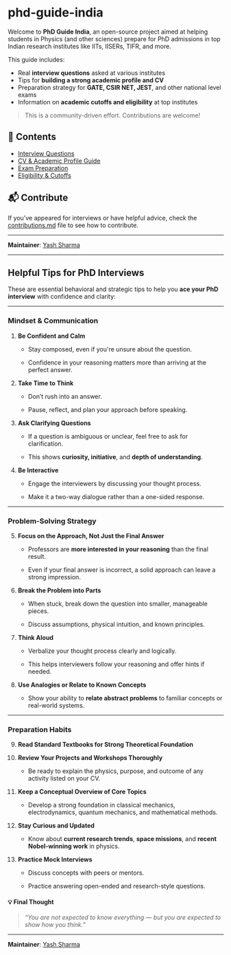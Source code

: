 # phd-guide-india

Welcome to **PhD Guide India**, an open-source project aimed at helping students in Physics (and other sciences) prepare for PhD admissions in top Indian research institutes like IITs, IISERs, TIFR, and more.

This guide includes:
- Real **interview questions** asked at various institutes
- Tips for **building a strong academic profile and CV**
- Preparation strategy for **GATE, CSIR NET, JEST**, and other national level exams
- Information on **academic cutoffs and eligibility** at top institutes

> This is a community-driven effort. Contributions are welcome!

## 📂 Contents
- [Interview Questions](interview-questions/)
- [CV & Academic Profile Guide](cv-and-profile/)
- [Exam Preparation](exam-prep/)
- [Eligibility & Cutoffs](eligibility-criteria/)

## 📬 Contribute
If you’ve appeared for interviews or have helpful advice, check the [contributions.md](contributions.md) file to see how to contribute.

---
**Maintainer**: [Yash Sharma](https://github.com/yourusername)

---

##  **Helpful Tips for PhD Interviews**

These are essential behavioral and strategic tips to help you **ace your PhD interview** with confidence and clarity:

---

###  **Mindset & Communication**

1. **Be Confident and Calm**
    
    - Stay composed, even if you're unsure about the question.
        
    - Confidence in your reasoning matters more than arriving at the perfect answer.
        
2. **Take Time to Think**
    
    - Don’t rush into an answer.
        
    - Pause, reflect, and plan your approach before speaking.
        
3. **Ask Clarifying Questions**
    
    - If a question is ambiguous or unclear, feel free to ask for clarification.
        
    - This shows **curiosity, initiative**, and **depth of understanding**.
        
4. **Be Interactive**
    
    - Engage the interviewers by discussing your thought process.
        
    - Make it a two-way dialogue rather than a one-sided response.
        

---

###  **Problem-Solving Strategy**

5. **Focus on the Approach, Not Just the Final Answer**
    
    - Professors are **more interested in your reasoning** than the final result.
        
    - Even if your final answer is incorrect, a solid approach can leave a strong impression.
        
6. **Break the Problem into Parts**
    
    - When stuck, break down the question into smaller, manageable pieces.
        
    - Discuss assumptions, physical intuition, and known principles.
        
7. **Think Aloud**
    
    - Verbalize your thought process clearly and logically.
        
    - This helps interviewers follow your reasoning and offer hints if needed.
        
8. **Use Analogies or Relate to Known Concepts**
    
    - Show your ability to **relate abstract problems** to familiar concepts or real-world systems.
        

---

###  **Preparation Habits**

9.   **Read Standard Textbooks for Strong Theoretical Foundation**

10. **Review Your Projects and Workshops Thoroughly**
    
    - Be ready to explain the physics, purpose, and outcome of any activity listed on your CV.
        
11. **Keep a Conceptual Overview of Core Topics**
    
	- Develop a strong foundation in classical mechanics, electrodynamics, quantum mechanics, and mathematical methods.
    
12. **Stay Curious and Updated**
    
	- Know about **current research trends**, **space missions**, and **recent Nobel-winning work** in physics.
    
13. **Practice Mock Interviews**
    
	- Discuss concepts with peers or mentors.
	    
	- Practice answering open-ended and research-style questions.

 #### 💡 **Final Thought**

> _“You are not expected to know everything — but you are expected to show how you think.”_

---
**Maintainer**: [Yash Sharma](https://github.com/Yashandyash30)




